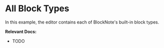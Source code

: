 # All Block Types

In this example, the editor contains each of BlockNote's built-in block types.

**Relevant Docs:**

- TODO
